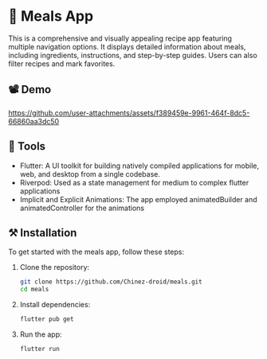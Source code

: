 # 🍔 Meals App

This is a comprehensive and visually appealing recipe app featuring multiple navigation options. It displays detailed information about meals, including ingredients, instructions, and step-by-step guides. Users can also filter recipes and mark favorites.

## 📽️ Demo
https://github.com/user-attachments/assets/f389459e-9961-464f-8dc5-66860aa3dc50

## 🔨 Tools
- Flutter: A UI toolkit for building natively compiled applications for mobile, web, and desktop from a single codebase.
- Riverpod: Used as a state management for medium to complex flutter applications
- Implicit and Explicit Animations: The app employed animatedBuilder and animatedController for the animations

## ⚒️ Installation
To get started with the meals app, follow these steps:
1. Clone the repository:
   ```bash
   git clone https://github.com/Chinez-droid/meals.git
   cd meals
2. Install dependencies:
   ```bash
   flutter pub get
3. Run the app:
   ```bash
   flutter run
